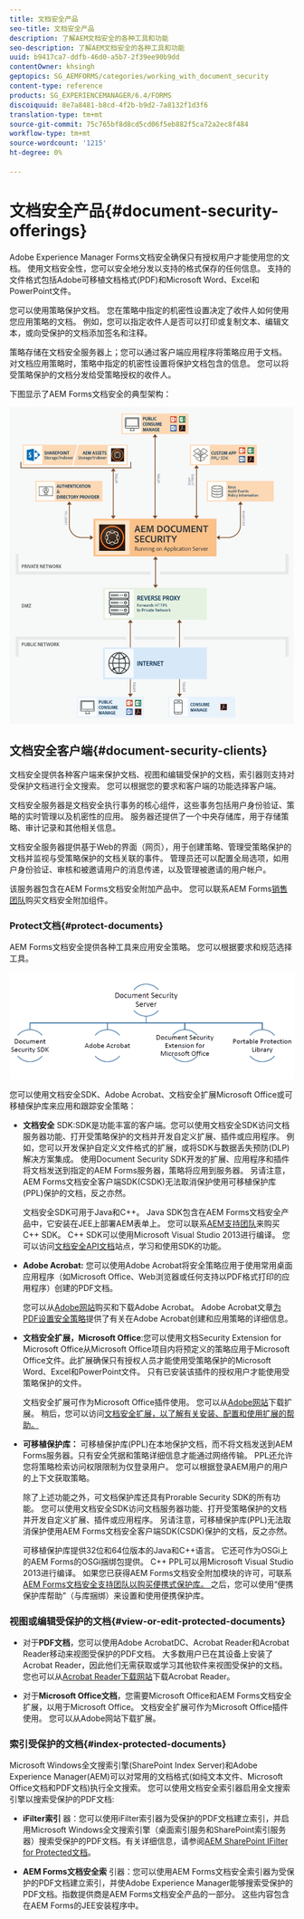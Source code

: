 ```yaml
---
title: 文档安全产品
seo-title: 文档安全产品
description: 了解AEM文档安全的各种工具和功能
seo-description: 了解AEM文档安全的各种工具和功能
uuid: b9417ca7-ddfb-46d0-a5b7-2f39ee90b9dd
contentOwner: khsingh
geptopics: SG_AEMFORMS/categories/working_with_document_security
content-type: reference
products: SG_EXPERIENCEMANAGER/6.4/FORMS
discoiquuid: 8e7a8481-b8cd-4f2b-b9d2-7a8132f1d3f6
translation-type: tm+mt
source-git-commit: 75c765bf8d8cd5cd06f5eb882f5ca72a2ec8f484
workflow-type: tm+mt
source-wordcount: '1215'
ht-degree: 0%

---
```



# 文档安全产品{#document-security-offerings}

Adobe Experience Manager Forms文档安全确保只有授权用户才能使用您的文档。 使用文档安全性，您可以安全地分发以支持的格式保存的任何信息。 支持的文件格式包括Adobe可移植文档格式(PDF)和Microsoft Word、Excel和PowerPoint文件。

您可以使用策略保护文档。 您在策略中指定的机密性设置决定了收件人如何使用您应用策略的文档。 例如，您可以指定收件人是否可以打印或复制文本、编辑文本，或向受保护的文档添加签名和注释。

策略存储在文档安全服务器上；您可以通过客户端应用程序将策略应用于文档。 对文档应用策略时，策略中指定的机密性设置将保护文档包含的信息。 您可以将受策略保护的文档分发给受策略授权的收件人。

下图显示了AEM Forms文档安全的典型架构：

![文档安全性——建议的体系结构](do-not-localize/document_security_architecture.png)

## 文档安全客户端{#document-security-clients}

文档安全提供各种客户端来保护文档、视图和编辑受保护的文档，索引器则支持对受保护文档进行全文搜索。 您可以根据您的要求和客户端的功能选择客户端。

文档安全服务器是文档安全执行事务的核心组件，这些事务包括用户身份验证、策略的实时管理以及机密性的应用。 服务器还提供了一个中央存储库，用于存储策略、审计记录和其他相关信息。

文档安全服务器提供基于Web的界面（网页），用于创建策略、管理受策略保护的文档并监视与受策略保护的文档关联的事件。 管理员还可以配置全局选项，如用户身份验证、审核和被邀请用户的消息传递，以及管理被邀请的用户帐户。

该服务器包含在AEM Forms文档安全附加产品中。 您可以联系AEM Forms[销售团队](https://www.adobe.com/products/request-consultation/marketing-cloud.html?s_osc=70114000002JNwKAAW&amp;s_iid=70114000002JHs3AAG)购买文档安全附加组件。

### Protect文档{#protect-documents}

AEM Forms文档安全提供各种工具来应用安全策略。 您可以根据要求和规范选择工具。

![文档安全产品](assets/document-security-offerings.png)

您可以使用文档安全SDK、Adobe Acrobat、文档安全扩展Microsoft Office或可移植保护库来应用和跟踪安全策略：

* **文档安全** SDK:SDK是功能丰富的客户端。您可以使用文档安全SDK访问文档服务器功能、打开受策略保护的文档并开发自定义扩展、插件或应用程序。 例如，您可以开发保护自定义文件格式的扩展，或将SDK与数据丢失预防(DLP)解决方案集成。 使用Document Security SDK开发的扩展、应用程序和插件将文档发送到指定的AEM Forms服务器，策略将应用到服务器。 另请注意，AEM Forms文档安全客户端SDK(CSDK)无法取消保护使用可移植保护库(PPL)保护的文档，反之亦然。

   文档安全SDK可用于Java和C++。 Java SDK包含在AEM Forms文档安全产品中，它安装在JEE上部署AEM表单上。 您可以联系[AEM支持团队](https://helpx.adobe.com/cn/marketing-cloud/contact-support.html)来购买C++ SDK。 C++ SDK可以使用Microsoft Visual Studio 2013进行编译。 您可以访问[文档安全API文档](https://help.adobe.com/en_US/livecycle/11.0/Services/WS92d06802c76abadb76c48dfe12dbeb3e281-7ff0.2.html)站点，学习和使用SDK的功能。

* **Adobe Acrobat:** 您可以使用Adobe Acrobat将安全策略应用于使用常用桌面应用程序（如Microsoft Office、Web浏览器或任何支持以PDF格式打印的应用程序）创建的PDF文档。

   您可以从[Adobe网站](https://acrobat.adobe.com/us/en/free-trial-download.html)购买和下载Adobe Acrobat。 Adobe Acrobat文章[为PDF设置安全策略](https://helpx.adobe.com/acrobat/using/setting-security-policies-pdfs.html)提供了有关在Adobe Acrobat创建和应用策略的详细信息。

* **文档安全扩展，Microsoft Office**:您可以使用文档Security Extension for Microsoft Office从Microsoft Office项目内将预定义的策略应用于Microsoft Office文件。此扩展确保只有授权人员才能使用受策略保护的Microsoft Word、Excel和PowerPoint文件。 只有已安装该插件的授权用户才能使用受策略保护的文件。

   文档安全扩展可作为Microsoft Office插件使用。 您可以从[Adobe网站](https://helpx.adobe.com/aem-forms/aem-document-security/download-installer.html)下载扩展。 稍后，您可以访问[文档安全扩展，以了解有关安装、配置和使用扩展的帮助。](https://helpx.adobe.com/aem-forms/aem-document-security/aem-document-security-extension-help.html)

* **可移植保护库：** 可移植保护库(PPL)在本地保护文档，而不将文档发送到AEM Forms服务器。只有安全凭据和策略详细信息才能通过网络传输。 PPL还允许您将策略检索访问权限限制为仅登录用户。 您可以根据登录AEM用户的用户的上下文获取策略。

   除了上述功能之外，可文档保护库还具有Prorable Security SDK的所有功能。 您可以使用文档安全SDK访问文档服务器功能、打开受策略保护的文档并开发自定义扩展、插件或应用程序。 另请注意，可移植保护库(PPL)无法取消保护使用AEM Forms文档安全客户端SDK(CSDK)保护的文档，反之亦然。

   可移植保护库提供32位和64位版本的Java和C++语言。 它还可作为OSGi上的AEM Forms的OSGi捆绑包提供。 C++ PPL可以用Microsoft Visual Studio 2013进行编译。 如果您已获得AEM Forms文档安全附加模块的许可，可联系[AEM Forms文档安全支持团队以购买便携式保护库。 ](https://helpx.adobe.com/marketing-cloud/contact-support.html)之后，您可以使用“便携保护库帮助”（与库捆绑）来设置和使用便携保护库。

### 视图或编辑受保护的文档{#view-or-edit-protected-documents}

* 对于&#x200B;**PDF文档**，您可以使用Adobe AcrobatDC、Acrobat Reader和Acrobat Reader移动来视图受保护的PDF文档。 大多数用户已在其设备上安装了Acrobat Reader，因此他们无需获取或学习其他软件来视图受保护的文档。 您也可以从[Acrobat Reader下载网站](https://get.adobe.com/reader/)下载Acrobat Reader。

* 对于&#x200B;**Microsoft Office文档**，您需要Microsoft Office和AEM Forms文档安全扩展，以用于Microsoft Office。 文档安全扩展可作为Microsoft Office插件使用。 您可以从Adobe网站下载扩展。

### 索引受保护的文档{#index-protected-documents}

Microsoft Windows全文搜索引擎(SharePoint Index Server)和Adobe Experience Manager(AEM)可以对常用的文档格式(如纯文本文件、Microsoft Office文档和PDF文档)执行全文搜索。 您可以使用文档安全索引器启用全文搜索引擎以搜索受保护的PDF文档:

* **iFilter索引** 器：您可以使用iFilter索引器为受保护的PDF文档建立索引，并启用Microsoft Windows全文搜索引擎（桌面索引服务和SharePoint索引服务器）搜索受保护的PDF文档。有关详细信息，请参阅[AEM SharePoint IFilter for Protected文档](assets/sharepoint-ifilter-doc-security.pdf)。

* **AEM Forms文档安全索** 引器：您可以使用AEM Forms文档安全索引器为受保护的PDF文档建立索引，并使Adobe Experience Manager能够搜索受保护的PDF文档。指数提供商是AEM Forms文档安全产品的一部分。 这些内容包含在AEM Forms的JEE安装程序中。

